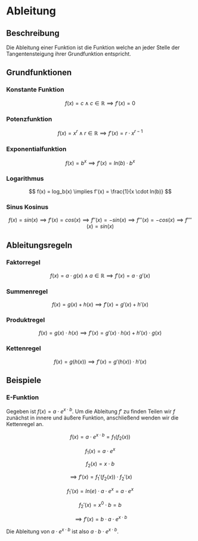 # Ableitung

## Beschreibung

Die Ableitung einer Funktion ist die Funktion welche an jeder Stelle der Tangentensteigung ihrer Grundfunktion entspricht.

## Grundfunktionen

### Konstante Funktion

$$
f(x) = c \wedge c \in \mathbb{R} \implies f'(x) = 0
$$

### Potenzfunktion

$$
f(x) = x^r \wedge r \in \mathbb{R} \implies f'(x) = r \cdot x^{r-1}
$$

### Exponentialfunktion

$$
f(x) = b^x \implies f'(x) = ln(b) \cdot b^x
$$

### Logarithmus

$$
f(x) = log_b(x) \implies f'(x) = \frac{1}{x \cdot ln(b)}
$$

### Sinus Kosinus

$$
f(x) = sin(x) \implies f'(x) = cos(x) \implies
f''(x) = -sin(x) \implies f'''(x) = -cos(x) \implies
f''''(x) = sin(x)
$$

## Ableitungsregeln

### Faktorregel

$$
f(x) = a \cdot g(x) \wedge a \in \mathbb{R} \implies f'(x) = a \cdot g'(x)
$$

### Summenregel

$$
f(x) = g(x) + h(x) \implies f'(x) = g'(x) + h'(x)
$$

### Produktregel

$$
f(x) = g(x) \cdot h(x) \implies
f'(x) = g'(x) \cdot h(x) + h'(x) \cdot g(x)
$$

### Kettenregel

$$
f(x) = g(h(x)) \implies f'(x) = g'(h(x)) \cdot h'(x)
$$

## Beispiele

### E-Funktion

Gegeben ist $f(x) = a \cdot e^{x \cdot b}$. Um die Ableitung $f'$ zu finden Teilen wir $f$ zunächst in innere und äußere Funktion, anschließend wenden wir die Kettenregel an.

$$
f(x) = a \cdot e^{x \cdot b} = f_1(f_2(x))
$$

$$
f_1(x) = a \cdot e^x
$$

$$
f_2(x) = x \cdot b
$$

$$
\implies f'(x) = f_1'(f_2(x)) \cdot f_2'(x)
$$

$$
f_1'(x) = ln(e) \cdot a \cdot e^x = a \cdot e^x
$$

$$
f_2'(x) = x^0 \cdot b = b
$$

$$
\implies f'(x) = b \cdot a \cdot e^{x \cdot b}
$$

Die Ableitung von $a \cdot e^{x \cdot b}$ ist also $a \cdot b \cdot e^{x \cdot b}$.

